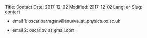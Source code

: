 Title: Contact
Date: 2017-12-02
Modified: 2017-12-02
Lang: en
Slug: contact

* email 1: oscar.barraganvillanueva_at_physics.ox.ac.uk

* email 2: oscaribv_at_gmail.com
